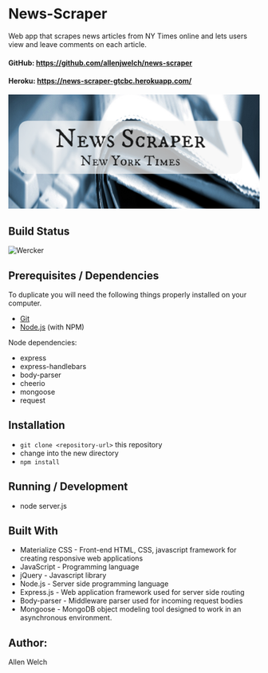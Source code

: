 # News-Scraper
Web app that scrapes news articles from NY Times online and lets users view and leave comments on each article.

#### GitHub:  https://github.com/allenjwelch/news-scraper
#### Heroku: https://news-scraper-gtcbc.herokuapp.com/

![title image](/public/images/title.PNG)

## Build Status
![Wercker](https://img.shields.io/wercker/ci/wercker/docs.svg)

## Prerequisites / Dependencies
To duplicate you will need the following things properly installed on your computer.
* [Git](http://git-scm.com/)
* [Node.js](http://nodejs.org/) (with NPM)

Node dependencies:
* express
* express-handlebars
* body-parser
* cheerio
* mongoose
* request

## Installation
* `git clone <repository-url>` this repository
* change into the new directory
* `npm install`

## Running / Development
* node server.js

## Built With
- Materialize CSS - Front-end HTML, CSS, javascript framework for creating responsive web applications
- JavaScript - Programming language
- jQuery - Javascript library
- Node.js - Server side programming language
- Express.js - Web application framework used for server side routing
- Body-parser - Middleware parser used for incoming request bodies
- Mongoose - MongoDB object modeling tool designed to work in an asynchronous environment.

## Author:  
Allen Welch